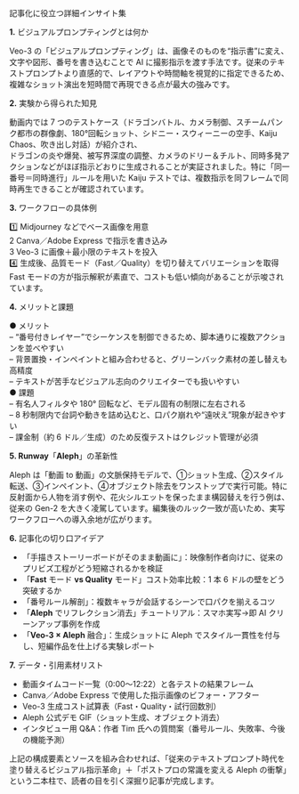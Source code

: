 記事化に役立つ詳細インサイト集

  

**1.** ビジュアルプロンプティングとは何か

  

Veo-3 の「ビジュアルプロンプティング」は、画像そのものを“指示書”に変え、文字や図形、番号を書き込むことで AI に撮影指示を渡す手法です。従来のテキストプロンプトより直感的で、レイアウトや時間軸を視覚的に指定できるため、複雑なショット演出を短時間で再現できる点が最大の強みです。 

  

**2.** 実験から得られた知見

  

動画内では 7 つのテストケース（ドラゴンバトル、カメラ制御、スチームパンク都市の群像劇、180°回転ショット、シドニー・スウィーニーの空手、Kaiju Chaos、吹き出し対話）が紹介され、  
ドラゴンの炎や爆発、被写界深度の調整、カメラのドリー＆チルト、同時多発アクションなどがほぼ指示どおりに生成されることが実証されました。特に「同一番号＝同時進行」ルールを用いた Kaiju テストでは、複数指示を同フレームで同時再生できることが確認されています。 

  

**3.** ワークフローの具体例

  

1️⃣ Midjourney などでベース画像を用意  
2 Canva／Adobe Express で指示を書き込み  
3 Veo-3 に画像＋最小限のテキストを投入  
4️⃣ 生成後、品質モード（Fast／Quality）を切り替えてバリエーションを取得  
Fast モードの方が指示解釈が素直で、コストも低い傾向があることが示唆されています。 

  

**4.** メリットと課題

  

● メリット  
– “番号付きレイヤー”でシーケンスを制御できるため、脚本通りに複数アクションを並べやすい  
– 背景置換・インペイントと組み合わせると、グリーンバック素材の差し替えも高精度  
– テキストが苦手なビジュアル志向のクリエイターでも扱いやすい  
● 課題  
– 有名人フィルタや 180° 回転など、モデル固有の制限に左右される  
– 8 秒制限内で台詞や動きを詰め込むと、口パク崩れや“遠吠え”現象が起きやすい  
– 課金制（約 6 ドル／生成）のため反復テストはクレジット管理が必須 

  

**5. Runway**「**Aleph**」の革新性

  

Aleph は「動画 to 動画」の文脈保持モデルで、①ショット生成、②スタイル転送、③インペイント、④オブジェクト除去をワンストップで実行可能。特に反射面から人物を消す例や、花火シルエットを保ったまま構図替えを行う例は、従来の Gen-2 を大きく凌駕しています。編集後のルック一致が高いため、実写ワークフローへの導入余地が広がります。 

  

**6.** 記事化の切り口アイデア

- 「手描きストーリーボードがそのまま動画に」：映像制作者向けに、従来のプリビズ工程がどう短縮されるかを検証
- 「**Fast** モード **vs Quality** モード」コスト効率比較：1 本 6 ドルの壁をどう突破するか
- 「番号ルール解剖」：複数キャラが会話するシーンで口パクを揃えるコツ
- 「**Aleph** でリフレクション消去」チュートリアル：スマホ実写→即 AI クリーンアップ事例を作成
- 「**Veo-3 × Aleph** 融合」：生成ショットに Aleph でスタイル一貫性を付与し、短編作品を仕上げる実験レポート

  

**7.** データ・引用素材リスト

- 動画タイムコード一覧（0:00～12:22）と各テストの結果フレーム
- Canva／Adobe Express で使用した指示画像のビフォー・アフター
- Veo-3 生成コスト試算表（Fast・Quality・試行回数別）
- Aleph 公式デモ GIF（ショット生成、オブジェクト消去）
- インタビュー用 Q&A：作者 Tim 氏への質問案（番号ルール、失敗率、今後の機能予測） 

  

上記の構成要素とソースを組み合わせれば、「従来のテキストプロンプト時代を塗り替えるビジュアル指示革命」＋「ポストプロの常識を変える Aleph の衝撃」という二本柱で、読者の目を引く深掘り記事が完成します。
